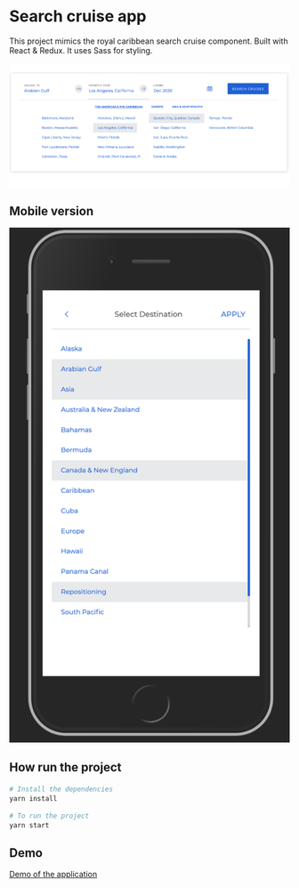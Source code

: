 # Search cruise app

This project mimics the royal caribbean search cruise component. Built with React & Redux. It uses Sass for styling.

![image](img/desktop.png)

## Mobile version

![image](img/mobile.png)

## How run the project

```bash
# Install the dependencies
yarn install
```

```bash
# To run the project
yarn start
```

## Demo

[Demo of the application](https://search-cruise.netlify.app/)